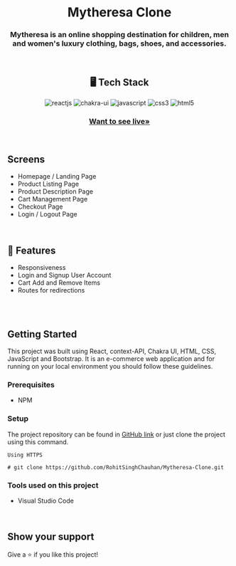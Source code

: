 <h1 align="center">Mytheresa Clone</h1>

<h3 align="center">Mytheresa is an online shopping destination for children, men and women's luxury clothing, bags, shoes, and accessories.</h3>

<br />

<h2 align="center">🖥️ Tech Stack</h2>

<p align="center">
  <img src="https://img.shields.io/badge/React-20232A?style=for-the-badge&logo=react&logoColor=61DAFB" alt="reactjs" />
  <img src="https://img.shields.io/badge/Chakra%20UI-3bc7bd?style=for-the-badge&logo=chakraui&logoColor=white" alt="chakra-ui" />
  <img src="https://img.shields.io/badge/JavaScript-323330?style=for-the-badge&logo=javascript&logoColor=F7DF1E" alt="javascript" />
  <img src="https://img.shields.io/badge/CSS3-1572B6?style=for-the-badge&logo=css3&logoColor=white" alt="css3" />
  <img src="https://img.shields.io/badge/HTML5-E34F26?style=for-the-badge&logo=html5&logoColor=white" alt="html5" />
</p>

<h3 align="center"><a href="https://mytheresa-clone-zeta.vercel.app/"><strong>Want to see live»</strong></a></h3>

<br />

## Screens 
- Homepage / Landing Page
- Product Listing Page 
- Product Description Page
- Cart Management Page
- Checkout Page
- Login / Logout Page
 


<br />


## 🚀 Features
- Responsiveness
- Login and Signup User Account
- Cart Add and Remove Items 
- Routes for redirections 
 

<br />
 

<br />
 
## Getting Started

This project was built using React, context-API, Chakra UI, HTML, CSS, JavaScript and Bootstrap. It is an e-commerce web application and for running on your local environment you should follow these guidelines.

### Prerequisites
- NPM

### Setup


The project repository can be found in [GitHub link](https://github.com/RohitSinghChauhan/Mytheresa-Clone) or just clone the project using this command.


```
Using HTTPS

# git clone https://github.com/RohitSinghChauhan/Mytheresa-Clone.git
```

### Tools used on this project

- Visual Studio Code  
 

<br />




## Show your support

Give a ⭐️ if you like this project!
